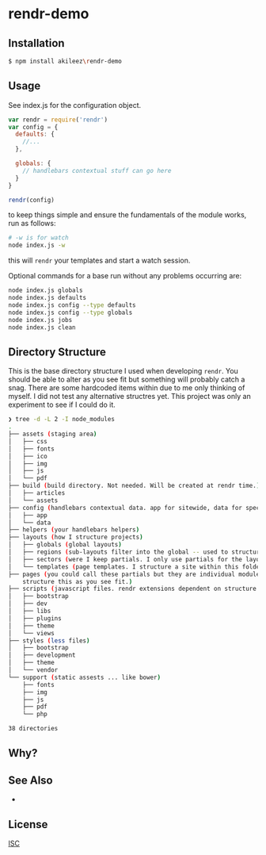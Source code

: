 # rendr-demo


## Installation
```bash
$ npm install akileez\rendr-demo
```

## Usage

See index.js for the configuration object.

```js
var rendr = require('rendr')
var config = {
  defaults: {
    //...
  },

  globals: {
    // handlebars contextual stuff can go here
  }
}

rendr(config)
```
to keep things simple and ensure the fundamentals of the module works, run as follows:

```bash
# -w is for watch
node index.js -w 
```

this will `rendr` your templates and start a watch session.

Optional commands for a base run without any problems occurring are:

```bash
node index.js globals
node index.js defaults
node index.js config --type defaults
node index.js config --type globals
node index.js jobs
node index.js clean
```




## Directory Structure

This is the base directory structure I used when developing `rendr`. You should be able to alter as you see
fit but something will probably catch a snag. There are some hardcoded items within due to me only thinking
of myself. I did not test any alternative structres yet. This project was only an experiment to see if I could do it.

```bash
❯ tree -d -L 2 -I node_modules
.
├── assets (staging area)
│   ├── css
│   ├── fonts
│   ├── ico
│   ├── img
│   ├── js
│   └── pdf
├── build (build directory. Not needed. Will be created at rendr time.)
│   ├── articles
│   └── assets
├── config (handlebars contextual data. app for sitewide, data for specific purposes)
│   ├── app
│   └── data
├── helpers (your handlebars helpers)
├── layouts (how I structure projects)
│   ├── globals (global layouts)
│   ├── regions (sub-layouts filter into the global -- used to structure individual pages/templates)
│   ├── sectors (were I keep partials. I only use partials for the layouts.)
│   └── templates (page templates. I structure a site within this folder)
├── pages (you could call these partials but they are individual modules used to fill in templates
    structure this as you see fit.)
├── scripts (javascript files. rendr extensions dependent on structure here. styles and support included)
│   ├── bootstrap
│   ├── dev
│   ├── libs
│   ├── plugins
│   ├── theme
│   └── views
├── styles (less files)
│   ├── bootstrap
│   ├── development
│   ├── theme
│   └── vendor
└── support (static assests ... like bower)
    ├── fonts
    ├── img
    ├── js
    ├── pdf
    └── php

38 directories
```

## Why?


## See Also
-

## License
[ISC](https://github.com/akileez/rendr-demo/blob/master/LICENSE)


